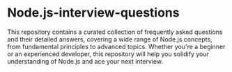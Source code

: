 # Node.js-interview-questions
This repository contains a curated collection of frequently asked questions and their detailed answers, covering a wide range of Node.js concepts, from fundamental principles to advanced topics. Whether you're a beginner or an experienced developer, this repository will help you solidify your understanding of Node.js and ace your next interview.
